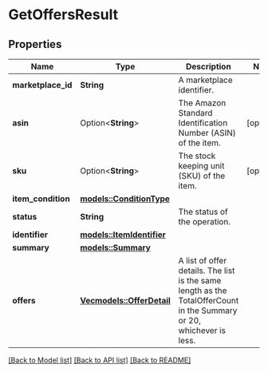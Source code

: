 # GetOffersResult

## Properties

Name | Type | Description | Notes
------------ | ------------- | ------------- | -------------
**marketplace_id** | **String** | A marketplace identifier. | 
**asin** | Option<**String**> | The Amazon Standard Identification Number (ASIN) of the item. | [optional]
**sku** | Option<**String**> | The stock keeping unit (SKU) of the item. | [optional]
**item_condition** | [**models::ConditionType**](ConditionType.md) |  | 
**status** | **String** | The status of the operation. | 
**identifier** | [**models::ItemIdentifier**](ItemIdentifier.md) |  | 
**summary** | [**models::Summary**](Summary.md) |  | 
**offers** | [**Vec<models::OfferDetail>**](OfferDetail.md) | A list of offer details. The list is the same length as the TotalOfferCount in the Summary or 20, whichever is less. | 

[[Back to Model list]](../README.md#documentation-for-models) [[Back to API list]](../README.md#documentation-for-api-endpoints) [[Back to README]](../README.md)


